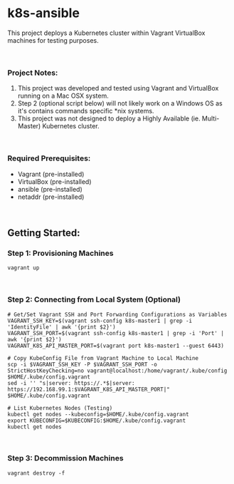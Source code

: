 # k8s-ansible

This project deploys a Kubernetes cluster within Vagrant VirtualBox machines for testing purposes.


<br>

### Project Notes: 
1. This project was developed and tested using Vagrant and VirtualBox running on a Mac OSX system.
2. Step 2 (optional script below) will not likely work on a Windows OS as it's contains commands specific *nix systems.
3. This project was not designed to deploy a Highly Available (ie. Multi-Master) Kubernetes cluster.


<br>

### Required Prerequisites:
 - Vagrant (pre-installed)
 - VirtualBox (pre-installed)
 - ansible (pre-installed)
 - netaddr (pre-installed)


<br>

## Getting Started:


### Step 1: Provisioning Machines
```
vagrant up
```

<br>

### Step 2: Connecting from Local System (Optional)
```
# Get/Set Vagrant SSH and Port Forwarding Configurations as Variables
VAGRANT_SSH_KEY=$(vagrant ssh-config k8s-master1 | grep -i 'IdentityFile' | awk '{print $2}')
VAGRANT_SSH_PORT=$(vagrant ssh-config k8s-master1 | grep -i 'Port' | awk '{print $2}')
VAGRANT_K8S_API_MASTER_PORT=$(vagrant port k8s-master1 --guest 6443)

# Copy KubeConfig File from Vagrant Machine to Local Machine
scp -i $VAGRANT_SSH_KEY -P $VAGRANT_SSH_PORT -o StrictHostKeyChecking=no vagrant@localhost:/home/vagrant/.kube/config $HOME/.kube/config.vagrant
sed -i '' "s|server: https://.*$|server: https://192.168.99.1:$VAGRANT_K8S_API_MASTER_PORT|" $HOME/.kube/config.vagrant

# List Kubernetes Nodes (Testing)
kubectl get nodes --kubeconfig=$HOME/.kube/config.vagrant
export KUBECONFIG=$KUBECONFIG:$HOME/.kube/config.vagrant
kubectl get nodes
```


<br>

### Step 3: Decommission Machines
```
vagrant destroy -f
```
